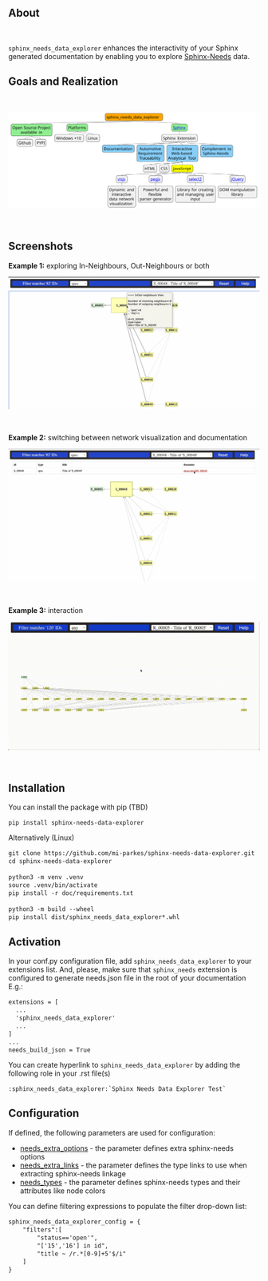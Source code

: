 
## About

<br>

`sphinx_needs_data_explorer` enhances the interactivity of your Sphinx <br> generated documentation by enabling you to explore [Sphinx-Needs](https://www.sphinx-needs.com) data.

## Goals and Realization

<br>

![](doc/source/_static/images/sphinx_needs_data_explorer.svg)

<br>

## Screenshots

**Example 1:** exploring In-Neighbours, Out-Neighbours or both

![](doc/source/_static/images/sh2.jpg)

<br>

**Example 2:** switching between network visualization and documentation

![](doc/source/_static/images/sh3.jpg)

<br>

**Example 3:** interaction

![](doc/source/_static/sphinx-needs-data-explorer.gif)

<br>

## Installation

You can install the package with pip (TBD)

    pip install sphinx-needs-data-explorer

Alternatively (Linux)

    git clone https://github.com/mi-parkes/sphinx-needs-data-explorer.git
    cd sphinx-needs-data-explorer
    
    python3 -m venv .venv
    source .venv/bin/activate
    pip install -r doc/requirements.txt
    
    python3 -m build --wheel
    pip install dist/sphinx_needs_data_explorer*.whl

## Activation

In your conf.py configuration file, add `sphinx_needs_data_explorer` to your extensions list. And, please, make sure that `sphinx_needs` extension is configured to generate needs.json file in the root of your documentation E.g.:

    extensions = [
      ...
      'sphinx_needs_data_explorer'
      ...
    ]
    ...
    needs_build_json = True


You can create hyperlink to `sphinx_needs_data_explorer` by adding the following role in your .rst file(s)

    :sphinx_needs_data_explorer:`Sphinx Needs Data Explorer Test`

## Configuration

If defined, the following parameters are used for configuration:

* [needs_extra_options](https://sphinx-needs.readthedocs.io/en/latest/configuration.html#needs-extra-options) - the parameter defines extra sphinx-needs options
* [needs_extra_links](https://sphinx-needs.readthedocs.io/en/latest/configuration.html#needs-extra-links) - the parameter defines the type links to use when extracting sphinx-needs linkage
* [needs_types](https://sphinx-needs.readthedocs.io/en/latest/configuration.html#needs-types) - the parameter defines sphinx-needs types and their attributes like node colors

You can define filtering expressions to populate the filter drop-down list:

    sphinx_needs_data_explorer_config = {
        "filters":[
            "status=='open'",
            "['15','16'] in id",
            "title ~ /r.*[0-9]+5'$/i"
        ]
    }
